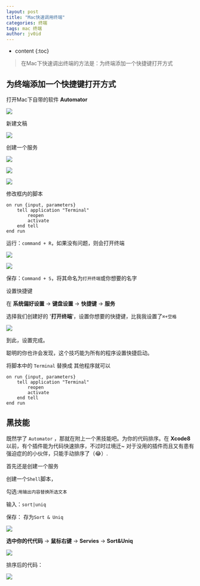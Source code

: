 ```yaml
---
layout: post
title: "Mac快速调用终端"
categories: 终端
tags: mac 终端
author: jv0id
---
```


* content
{:toc}

>在Mac下快速调出终端的方法是：为终端添加一个快捷键打开方式

## 为终端添加一个快捷键打开方式

打开Mac下自带的软件 **Automator**

![](https://raw.githubusercontent.com/jv0id/jv0id.github.io/master/images/mac/1.jpg)

新建文稿

![](https://raw.githubusercontent.com/jv0id/jv0id.github.io/master/images/mac/2.jpg)

创建一个服务

![](https://raw.githubusercontent.com/jv0id/jv0id.github.io/master/images/mac/3.jpg)

![](https://raw.githubusercontent.com/jv0id/jv0id.github.io/master/images/mac/4.jpg)

![](https://raw.githubusercontent.com/jv0id/jv0id.github.io/master/images/mac/5.jpg)

修改框内的脚本

```
on run {input, parameters}
	tell application "Terminal"
		reopen
		activate
	end tell
end run

```

运行：`command + R`，如果没有问题，则会打开终端

![](https://raw.githubusercontent.com/jv0id/jv0id.github.io/master/images/mac/6.jpg)

![](https://raw.githubusercontent.com/jv0id/jv0id.github.io/master/images/mac/7.jpg)

保存：`Command + S`，将其命名为`打开终端`或你想要的名字

设置快捷键

在 **系统偏好设置** -> **键盘设置** -> **快捷键** -> **服务**

选择我们创建好的 '**打开终端**'，设置你想要的快捷键，比我我设置了`⌘+空格`

![](https://raw.githubusercontent.com/jv0id/jv0id.github.io/master/images/mac/8.jpg)

到此，设置完成。

聪明的你也许会发现，这个技巧能为所有的程序设置快捷启动。

将脚本中的 `Terminal` 替换成 其他程序就可以

```
on run {input, parameters}
    tell application "Terminal"
        reopen
        activate
    end tell
end run

```

## 黑技能

既然学了 `Automator` ，那就在附上一个黑技能吧。为你的代码排序。在 **Xcode8**以前，有个插件能为代码快速排序，不过时过境迁~ 对于没用的插件而且又有患有强迫症的的小伙伴，只能手动排序了（😂）.

首先还是创建一个服务

创建一个`Shell`脚本，

勾选:`用输出内容替换所选文本`

输入：`sort|uniq` 

保存： 存为`Sort & Uniq`

![](https://raw.githubusercontent.com/jv0id/jv0id.github.io/master/images/mac/9.jpg)

**选中你的代代码** -> **鼠标右键** -> **Servies** -> **Sort&Uniq**

![](https://raw.githubusercontent.com/jv0id/jv0id.github.io/master/images/mac/10.jpg)

排序后的代码：

![](https://raw.githubusercontent.com/jv0id/jv0id.github.io/master/images/mac/11.jpg)

